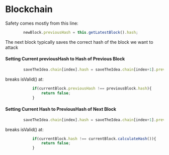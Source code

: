 # Blockchain


Safety comes mostly from this line:

```js
        newBlock.previousHash = this.getLatestBlock().hash;
```
The next block typically saves the correct hash of the block we want to attack

#### Setting Current previousHash to Hash of Previous Block
```js
        saveTheIdea.chain[index].hash = saveTheIdea.chain[index+1].previousHash;
```

 breaks isValid() at: 

```js
            if(currentBlock.previousHash !== previousBlock.hash){
                return false;
            }
```
#### Setting Current Hash to PreviousHash of Next Block
```js
        saveTheIdea.chain[index].hash = saveTheIdea.chain[index+1].previousHash;
```
 breaks isValid() at:

```js
            if(currentBlock.hash !== currentBlock.calculateHash()){
                return false;
            }
```